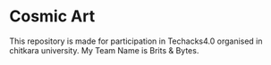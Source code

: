 # Cosmic Art
This repository is made for participation in Techacks4.0 organised in chitkara university. My Team Name is Brits & Bytes.
